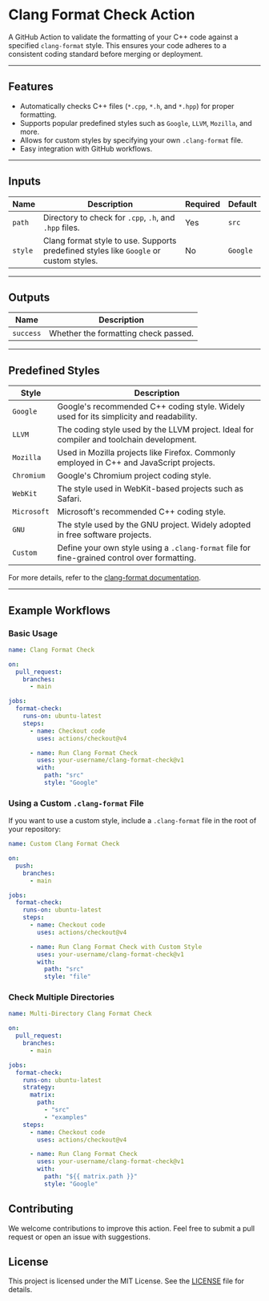 # Clang Format Check Action

A GitHub Action to validate the formatting of your C++ code against a specified `clang-format` style. This ensures your code adheres to a consistent coding standard before merging or deployment.

---

## Features

- Automatically checks C++ files (`*.cpp`, `*.h`, and `*.hpp`) for proper formatting.
- Supports popular predefined styles such as `Google`, `LLVM`, `Mozilla`, and more.
- Allows for custom styles by specifying your own `.clang-format` file.
- Easy integration with GitHub workflows.

---

## Inputs

| Name   | Description                                         | Required | Default   |
|--------|-----------------------------------------------------|----------|-----------|
| `path` | Directory to check for `.cpp`, `.h`, and `.hpp` files. | Yes      | `src`     |
| `style`| Clang format style to use. Supports predefined styles like `Google` or custom styles. | No       | `Google`  |

---

## Outputs

| Name       | Description                          |
|------------|--------------------------------------|
| `success`  | Whether the formatting check passed. |

---

## Predefined Styles

| Style      | Description                                                                                 |
|------------|---------------------------------------------------------------------------------------------|
| `Google`   | Google's recommended C++ coding style. Widely used for its simplicity and readability.      |
| `LLVM`     | The coding style used by the LLVM project. Ideal for compiler and toolchain development.    |
| `Mozilla`  | Used in Mozilla projects like Firefox. Commonly employed in C++ and JavaScript projects.    |
| `Chromium` | Google's Chromium project coding style.                                                     |
| `WebKit`   | The style used in WebKit-based projects such as Safari.                                     |
| `Microsoft`| Microsoft's recommended C++ coding style.                                                  |
| `GNU`      | The style used by the GNU project. Widely adopted in free software projects.                |
| `Custom`   | Define your own style using a `.clang-format` file for fine-grained control over formatting.|

For more details, refer to the [clang-format documentation](https://clang.llvm.org/docs/ClangFormat.html).

---

## Example Workflows

### Basic Usage

```yaml
name: Clang Format Check

on:
  pull_request:
    branches:
      - main

jobs:
  format-check:
    runs-on: ubuntu-latest
    steps:
      - name: Checkout code
        uses: actions/checkout@v4

      - name: Run Clang Format Check
        uses: your-username/clang-format-check@v1
        with:
          path: "src"
          style: "Google"
```

### Using a Custom `.clang-format` File

If you want to use a custom style, include a `.clang-format` file in the root of your repository:

```yaml
name: Custom Clang Format Check

on:
  push:
    branches:
      - main

jobs:
  format-check:
    runs-on: ubuntu-latest
    steps:
      - name: Checkout code
        uses: actions/checkout@v4

      - name: Run Clang Format Check with Custom Style
        uses: your-username/clang-format-check@v1
        with:
          path: "src"
          style: "file"
```

### Check Multiple Directories

```yml
name: Multi-Directory Clang Format Check

on:
  pull_request:
    branches:
      - main

jobs:
  format-check:
    runs-on: ubuntu-latest
    strategy:
      matrix:
        path:
          - "src"
          - "examples"
    steps:
      - name: Checkout code
        uses: actions/checkout@v4

      - name: Run Clang Format Check
        uses: your-username/clang-format-check@v1
        with:
          path: "${{ matrix.path }}"
          style: "Google"
```

## Contributing

We welcome contributions to improve this action. Feel free to submit a pull request or open an issue with suggestions.

## License

This project is licensed under the MIT License. See the [LICENSE](LICENSE) file for details.
